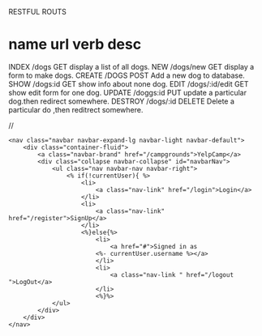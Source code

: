 RESTFUL ROUTS 

name      url          verb    desc
=========================================================
INDEX    /dogs          GET     display a list of all dogs.
NEW      /dogs/new      GET     display a form to make dogs.
CREATE    /DOGS         POST     Add a new dog to database.
SHOW      /dogs:id      GET       show info about none dog.
EDIT      /dogs/:id/edit   GET     show edit form for one dog.
UPDATE    /doggs:id       PUT       update a particular dog.then redirect somewhere.
DESTROY    /dogs/:id       DELETE    Delete a particular do ,then reditrect somewhere.



//


    <nav class="navbar navbar-expand-lg navbar-light navbar-default">
        <div class="container-fluid">
            <a class="navbar-brand" href="/campgrounds">YelpCamp</a>
            <div class="collapse navbar-collapse" id="navbarNav">
                <ul class="nav navbar-nav navbar-right">
                    <% if(!currentUser){ %>
                        <li>
                            <a class="nav-link" href="/login">Login</a>
                        </li>
                        <li>
                            <a class="nav-link" href="/register">SignUp</a>
                        </li>
                        <%}else{%>
                            <li>
                                <a href="#">Signed in as
                            <%- currentUser.username %></a>
                            </li>
                            <li>
                                <a class="nav-link " href="/logout ">LogOut</a>
                            </li>
                            <%}%>
                </ul>
            </div>
        </div>
    </nav>
